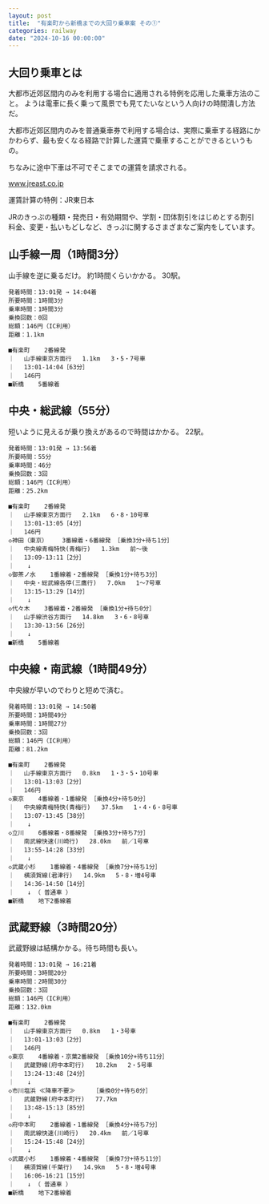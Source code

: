 ```yaml
---
layout: post
title:  "有楽町から新橋までの大回り乗車案 その①"
categories: railway
date: "2024-10-16 00:00:00"
---
```


## 大回り乗車とは

大都市近郊区間内のみを利用する場合に適用される特例を応用した乗車方法のこと。
ようは電車に長く乗って風景でも見てたいなという人向けの時間潰し方法だ。

大都市近郊区間内のみを普通乗車券で利用する場合は、実際に乗車する経路にかかわらず、最も安くなる経路で計算した運賃で乗車することができるというもの。

ちなみに途中下車は不可でそこまでの運賃を請求される。


<div class="card">
  <a href="https://www.jreast.co.jp/kippu/1103.html"></a>
  <div class="card__header">
    <a href="https://www.jreast.co.jp/kippu/1103.html">www.jreast.co.jp</a>
  </div>
  <div class="card__image">
    <img src="">
  </div>
  <div class="card__title">
    <p>運賃計算の特例：JR東日本</p>
  </div>
  <div class="card__description">
    <p>JRのきっぷの種類・発売日・有効期間や、学割・団体割引をはじめとする割引料金、変更・払いもどしなど、きっぷに関するさまざまなご案内をしています。</p>
  </div>
</div>


## 山手線一周（1時間3分）

山手線を逆に乗るだけ。
約1時間くらいかかる。
30駅。

```
発着時間：13:01発 → 14:04着
所要時間：1時間3分
乗車時間：1時間3分
乗換回数：0回
総額：146円（IC利用）
距離：1.1km

■有楽町    2番線発 
｜ 　山手線東京方面行   1.1km   3・5・7号車
｜ 　13:01-14:04［63分］
｜ 　146円
■新橋    5番線着 
```

## 中央・総武線（55分）

短いように見えるが乗り換えがあるので時間はかかる。
22駅。

```
発着時間：13:01発 → 13:56着
所要時間：55分
乗車時間：46分
乗換回数：3回
総額：146円（IC利用）
距離：25.2km

■有楽町    2番線発 
｜ 　山手線東京方面行   2.1km   6・8・10号車
｜ 　13:01-13:05［4分］
｜ 　146円
◇神田（東京）    3番線着・6番線発 ［乗換3分+待ち1分］
｜ 　中央線青梅特快(青梅行)   1.3km   前～後
｜ 　13:09-13:11［2分］
｜ 　 ↓ 
◇御茶ノ水    1番線着・2番線発 ［乗換1分+待ち3分］
｜ 　中央・総武線各停(三鷹行)   7.0km   1～7号車
｜ 　13:15-13:29［14分］
｜ 　 ↓ 
◇代々木    3番線着・2番線発 ［乗換1分+待ち0分］
｜ 　山手線渋谷方面行   14.8km   3・6・8号車
｜ 　13:30-13:56［26分］
｜ 　 ↓ 
■新橋    5番線着 
```

## 中央線・南武線（1時間49分）

中央線が早いのでわりと短めで済む。

```
発着時間：13:01発 → 14:50着
所要時間：1時間49分
乗車時間：1時間27分
乗換回数：3回
総額：146円（IC利用）
距離：81.2km

■有楽町    2番線発 
｜ 　山手線東京方面行   0.8km   1・3・5・10号車
｜ 　13:01-13:03［2分］
｜ 　146円
◇東京    4番線着・1番線発 ［乗換4分+待ち0分］
｜ 　中央線青梅特快(青梅行)   37.5km   1・4・6・8号車
｜ 　13:07-13:45［38分］
｜ 　 ↓ 
◇立川    6番線着・8番線発 ［乗換3分+待ち7分］
｜ 　南武線快速(川崎行)   28.0km   前／1号車
｜ 　13:55-14:28［33分］
｜ 　 ↓ 
◇武蔵小杉    1番線着・4番線発 ［乗換7分+待ち1分］
｜ 　横須賀線(君津行)   14.9km   5・8・増4号車
｜ 　14:36-14:50［14分］
｜ 　 ↓ （ 普通車 ）
■新橋    地下2番線着 
```

## 武蔵野線（3時間20分）

武蔵野線は結構かかる。待ち時間も長い。

```
発着時間：13:01発 → 16:21着
所要時間：3時間20分
乗車時間：2時間30分
乗換回数：3回
総額：146円（IC利用）
距離：132.0km

■有楽町    2番線発 
｜ 　山手線東京方面行   0.8km   1・3号車
｜ 　13:01-13:03［2分］
｜ 　146円
◇東京    4番線着・京葉2番線発 ［乗換10分+待ち11分］
｜ 　武蔵野線(府中本町行)   18.2km   2・5号車
｜ 　13:24-13:48［24分］
｜ 　 ↓ 
◇市川塩浜 ≪降車不要≫     ［乗換0分+待ち0分］
｜ 　武蔵野線(府中本町行)   77.7km   
｜ 　13:48-15:13［85分］
｜ 　 ↓ 
◇府中本町    2番線着・1番線発 ［乗換4分+待ち7分］
｜ 　南武線快速(川崎行)   20.4km   前／1号車
｜ 　15:24-15:48［24分］
｜ 　 ↓ 
◇武蔵小杉    1番線着・4番線発 ［乗換7分+待ち11分］
｜ 　横須賀線(千葉行)   14.9km   5・8・増4号車
｜ 　16:06-16:21［15分］
｜ 　 ↓ （ 普通車 ）
■新橋    地下2番線着 
```

